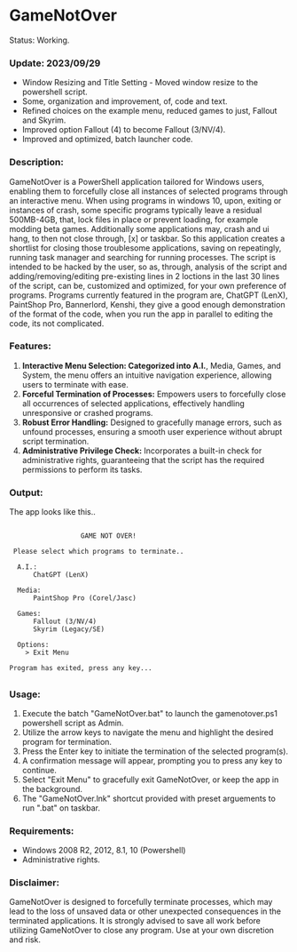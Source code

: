 # GameNotOver
Status: Working.

### Update: 2023/09/29
- Window Resizing and Title Setting - Moved window resize to the powershell script.
- Some, organization and improvement, of, code and text.
- Refined choices on the example menu, reduced games to just, Fallout and Skyrim.
- Improved option Fallout (4) to become Fallout (3/NV/4).
- Improved and optimized, batch launcher code.

### Description:

GameNotOver is a PowerShell application tailored for Windows users, enabling them to forcefully close all instances of selected programs through an interactive menu. 
When using programs in windows 10, upon, exiting or instances of crash, some specific programs typically leave a residual 500MB-4GB, that, lock files in place or prevent loading, for example modding beta games. Additionally some applications may, crash and ui hang, to then not close through, [x] or taskbar. So this application creates a shortlist for closing those troublesome applications, saving on repeatingly, running task manager and searching for running processes.
The script is intended to be hacked by the user, so as, through, analysis of the script and adding/removing/editing pre-existing lines in 2 loctions in the last 30 lines of the script, can be, customized and optimized, for your own preference of programs. 
Programs currently featured in the program are, ChatGPT (LenX), PaintShop Pro, Bannerlord, Kenshi, they give a good enough demonstration of the format of the code, when you run the app in parallel to editing the code, its not complicated.

### Features:

1. **Interactive Menu Selection: Categorized into A.I.**, Media, Games, and System, the menu offers an intuitive navigation experience, allowing users to terminate with ease.
2. **Forceful Termination of Processes:** Empowers users to forcefully close all occurrences of selected applications, effectively handling unresponsive or crashed programs.
3. **Robust Error Handling:** Designed to gracefully manage errors, such as unfound processes, ensuring a smooth user experience without abrupt script termination.
4. **Administrative Privilege Check:** Incorporates a built-in check for administrative rights, guaranteeing that the script has the required permissions to perform its tasks.

### Output:
The app looks like this..
```

                  GAME NOT OVER!

 Please select which programs to terminate..

  A.I.:
      ChatGPT (LenX)

  Media:
      PaintShop Pro (Corel/Jasc)

  Games:
      Fallout (3/NV/4)
      Skyrim (Legacy/SE)

  Options:
    > Exit Menu

Program has exited, press any key...

```
##

### Usage:

1. Execute the batch "GameNotOver.bat" to launch the gamenotover.ps1 powershell script as Admin.
2. Utilize the arrow keys to navigate the menu and highlight the desired program for termination.
3. Press the Enter key to initiate the termination of the selected program(s).
4. A confirmation message will appear, prompting you to press any key to continue.
5. Select "Exit Menu" to gracefully exit GameNotOver, or keep the app in the background.
6. The "GameNotOver.lnk" shortcut provided with preset arguements to run ".bat" on taskbar.

### Requirements:

- Windows 2008 R2, 2012, 8.1, 10 (Powershell)
- Administrative rights.

### Disclaimer:

GameNotOver is designed to forcefully terminate processes, which may lead to the loss of unsaved data or other unexpected consequences in the terminated applications. 
It is strongly advised to save all work before utilizing GameNotOver to close any program. Use at your own discretion and risk.
